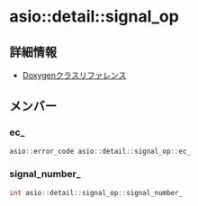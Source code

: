 # asio::detail::signal_op



## 詳細情報

- [Doxygenクラスリファレンス](https://lang-ship.com/reference/ESP32/latest/classasio_1_1detail_1_1signal__op.html)

## メンバー

###  ec_

```c
asio::error_code asio::detail::signal_op::ec_
```


###  signal_number_

```c
int asio::detail::signal_op::signal_number_
```


